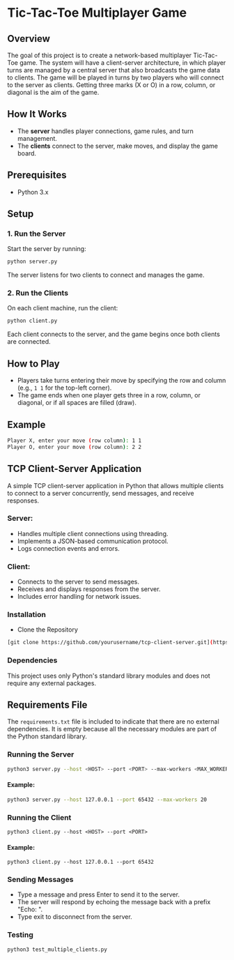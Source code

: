 # Tic-Tac-Toe Multiplayer Game

## Overview
The goal of this project is to create a network-based multiplayer Tic-Tac-Toe game. The system will have a client-server architecture, in which player turns are managed by a central server that also broadcasts the game data to clients. The game will be played in turns by two players who will connect to the server as clients. Getting three marks (X or O) in a row, column, or diagonal is the aim of the game.

## How It Works
- The **server** handles player connections, game rules, and turn management.
- The **clients** connect to the server, make moves, and display the game board.

## Prerequisites
- Python 3.x

## Setup

### 1. Run the Server
Start the server by running:
```bash
python server.py
```
The server listens for two clients to connect and manages the game.

### 2. Run the Clients
On each client machine, run the client:
```bash
python client.py
```
Each client connects to the server, and the game begins once both clients are connected.

## How to Play
- Players take turns entering their move by specifying the row and column (e.g., `1 1` for the top-left corner).
- The game ends when one player gets three in a row, column, or diagonal, or if all spaces are filled (draw).

## Example
```bash
Player X, enter your move (row column): 1 1
Player O, enter your move (row column): 2 2
```

## TCP Client-Server Application
A simple TCP client-server application in Python that allows multiple clients to connect to a server concurrently, send messages, and receive responses.

### Server:

- Handles multiple client connections using threading.
- Implements a JSON-based communication protocol.
- Logs connection events and errors.

### Client:

- Connects to the server to send messages.
- Receives and displays responses from the server.
- Includes error handling for network issues.

### Installation
- Clone the Repository
```bash
[git clone https://github.com/yourusername/tcp-client-server.git](https://github.com/ekowkaay/tic-tac-toe-multiplayer.git)
```
### Dependencies

This project uses only Python's standard library modules and does not require any external packages.

## Requirements File

The `requirements.txt` file is included to indicate that there are no external dependencies. It is empty because all the necessary modules are part of the Python standard library.

### Running the Server
```bash
python3 server.py --host <HOST> --port <PORT> --max-workers <MAX_WORKERS>
```
#### Example:
```bash
python3 server.py --host 127.0.0.1 --port 65432 --max-workers 20
```

### Running the Client
```
python3 client.py --host <HOST> --port <PORT>
```
 #### Example:
 ```
python3 client.py --host 127.0.0.1 --port 65432
```

### Sending Messages
- Type a message and press Enter to send it to the server.
- The server will respond by echoing the message back with a prefix "Echo: ".
- Type exit to disconnect from the server.

### Testing
```
python3 test_multiple_clients.py
```
